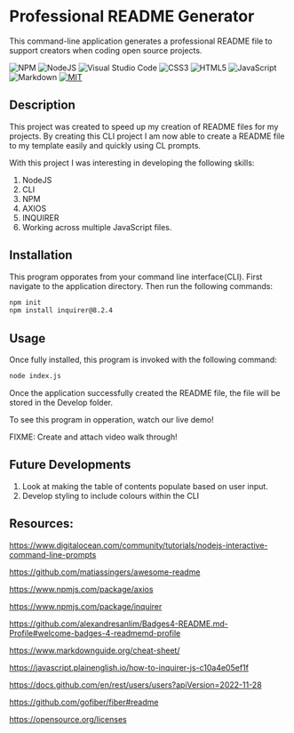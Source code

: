 # Professional README Generator
This command-line application generates a professional README file to support creators when coding open source projects.

![NPM](https://img.shields.io/badge/NPM-%23000000.svg?style=for-the-badge&logo=npm&logoColor=white) ![NodeJS](https://img.shields.io/badge/node.js-6DA55F?style=for-the-badge&logo=node.js&logoColor=white) ![Visual Studio Code](https://img.shields.io/badge/Visual%20Studio%20Code-0078d7.svg?style=for-the-badge&logo=visual-studio-code&logoColor=white)   ![CSS3](https://img.shields.io/badge/css3-%231572B6.svg?style=for-the-badge&logo=css3&logoColor=white)  ![HTML5](https://img.shields.io/badge/html5-%23E34F26.svg?style=for-the-badge&logo=html5&logoColor=white)   ![JavaScript](https://img.shields.io/badge/javascript-%23323330.svg?style=for-the-badge&logo=javascript&logoColor=%23F7DF1E)   ![Markdown](https://img.shields.io/badge/markdown-%23000000.svg?style=for-the-badge&logo=markdown&logoColor=white)   [![MIT](https://img.shields.io/badge/License-MIT-yellow?style=for-the-badge)](https://opensource.org/licenses/MIT)


## Description
This project was created to speed up my creation of README files for my projects. By creating this CLI project I am now able to create a README file to my template easily and quickly using CL prompts. 

With this project I was interesting in developing the following skills:
1. NodeJS
2. CLI
3. NPM
4. AXIOS
5. INQUIRER
6. Working across multiple JavaScript files.

## Installation
This program opporates from your command line interface(CLI). First navigate to the application directory. Then run the following commands:

```bash
npm init
npm install inquirer@8.2.4
```

## Usage
Once fully installed, this program is invoked with the following command:
```bash
node index.js
```
Once the application successfully created the README file, the file will be stored in the Develop folder.

To see this program in opperation, watch our live demo!

FIXME: Create and attach video walk through!

## Future Developments
1. Look at making the table of contents populate based on user input.
2. Develop styling to include colours within the CLI

## Resources:
https://www.digitalocean.com/community/tutorials/nodejs-interactive-command-line-prompts

https://github.com/matiassingers/awesome-readme

https://www.npmjs.com/package/axios

https://www.npmjs.com/package/inquirer

https://github.com/alexandresanlim/Badges4-README.md-Profile#welcome-badges-4-readmemd-profile

https://www.markdownguide.org/cheat-sheet/

https://javascript.plainenglish.io/how-to-inquirer-js-c10a4e05ef1f

https://docs.github.com/en/rest/users/users?apiVersion=2022-11-28

https://github.com/gofiber/fiber#readme

https://opensource.org/licenses